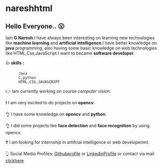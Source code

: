 # nareshhtml
## Hello Everyone.. :open_mouth:
  Iam **G Naresh**.I have always been interesting on learning new technologies like **machine learning** and **artificial intelligence**.I have better knowledge on **java** programming, also having some basic knowledge on web technologies like HTML,Css,JavaScript.I want to became **software developer**.
  

 :+1: **skills :**<br>
        
          Java
          C,python
          HTML,CSS,JAVASCRIPT
  
:point_right: iam currently working on course *computer vision*.

:exclamation:	 I am very excited to do projects on **opencv**.

:ok_hand: I have some knowledge on **opencv** and **python**.

:ok_hand: I did some projects like **face detection** and **face recognition** by using opencv.

:question: I am looking for *internship* in artifcial intelligence or web developemnt.

:point_up_2: Social Media Profiles: [Githubprofile](https://github.com/nareshtml) or [LinkedinProfile](https://www.linkedin.com/in/naresh-kumar-g-b2976a1a4) or contact via mail [clickhere](gurijalanaresh7@gmail.com)

